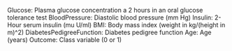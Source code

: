 Glucose: Plasma glucose concentration a 2 hours in an oral glucose tolerance test BloodPressure: Diastolic blood pressure (mm Hg)
Insulin: 2-Hour serum insulin (mu U/ml)
BMI: Body mass index (weight in kg/(height in m)^2)
DiabetesPedigreeFunction: Diabetes pedigree function Age: Age (years) 
Outcome: Class variable (0 or 1)